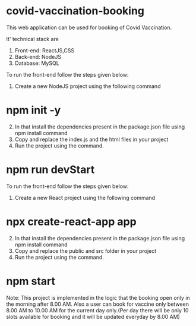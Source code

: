 # covid-vaccination-booking

This web application can be used for booking of Covid Vaccination.

It' technical stack are
1. Front-end: ReactJS,CSS
2. Back-end: NodeJS
3. Database: MySQL

To run the front-end follow the steps given below:

1. Create a new NodeJS project using the following command
# npm init -y
2. In that install the dependencies present in the package.json file using npm install command
3. Copy and replace the index.js and the html files in your project
4. Run the project using the command.
# npm run devStart
To run the front-end follow the steps given below:

1. Create a new React project using the following command
# npx create-react-app app
2. In that install the dependencies present in the package.json file using npm install command
3. Copy and replace the public and src folder in your project
4. Run the project using the command.
# npm start


Note: 
	This project is implemented in the logic that the booking open only in the morning after 8.00 AM. Also a user can book for vaccine only between 8.00 AM to 10.00 AM for the current day only.(Per day there will be only 10 slots available for booking and it will be updated everyday by 8.00 AM)
